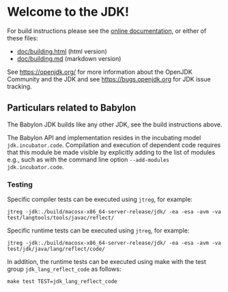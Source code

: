 # Welcome to the JDK!

For build instructions please see the
[online documentation](https://openjdk.org/groups/build/doc/building.html),
or either of these files:

- [doc/building.html](doc/building.html) (html version)
- [doc/building.md](doc/building.md) (markdown version)

See <https://openjdk.org/> for more information about the OpenJDK
Community and the JDK and see <https://bugs.openjdk.org> for JDK issue
tracking.

## Particulars related to Babylon

The Babylon JDK builds like any other JDK, see the build instructions above.

The Babylon API and implementation resides in the incubating model 
`jdk.incubator.code`. Compilation and execution of dependent code requires
that this module be made visible by explicitly adding to the list of modules
e.g., such as with the command line option `--add-modules jdk.incubator.code`.

### Testing

Specific compiler tests can be executed using `jtreg`, for example:

```
jtreg -jdk:./build/macosx-x86_64-server-release/jdk/ -ea -esa -avm -va test/langtools/tools/javac/reflect/
```

Specific runtime tests can be executed using `jtreg`, for example:

```
jtreg -jdk:./build/macosx-x86_64-server-release/jdk/ -ea -esa -avm -va test/jdk/java/lang/reflect/code/
```

In addition, the runtime tests can be executed using make with the test group
`jdk_lang_reflect_code` as follows:

```
make test TEST=jdk_lang_reflect_code
```